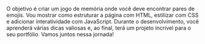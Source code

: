 O objetivo é criar um jogo de memória onde você deve encontrar pares de emojis. Vou mostrar como estruturar a página com HTML, estilizar com CSS e adicionar interatividade com JavaScript. Durante o desenvolvimento, você aprenderá várias dicas valiosas e, ao final, terá um projeto incrível para o seu portfólio. Vamos juntos nessa jornada!
